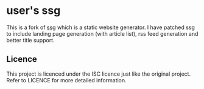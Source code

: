 # user's ssg
This is a fork of [ssg](https://www.romanzolotarev.com/ssg.html) which is a static website generator.
I have patched ssg to include landing page generation (with article list), rss feed generation and better title support.

## Licence
This project is licenced under the ISC licence just like the original project.
Refer to LICENCE for more detailed information.

